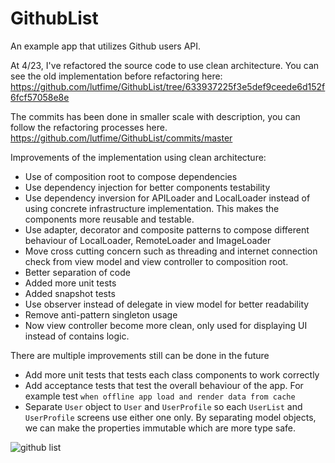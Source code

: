 # GithubList
An example app that utilizes Github users API.

At 4/23, I've refactored the source code to use clean architecture. You can see the old implementation before refactoring here:
https://github.com/lutfime/GithubList/tree/633937225f3e5def9ceede6d152f6fcf57058e8e

The commits has been done in smaller scale with description, you can follow the refactoring processes here. 
https://github.com/lutfime/GithubList/commits/master

Improvements of the implementation using clean architecture:
- Use of composition root to compose dependencies
- Use dependency injection for better components testability
- Use dependency inversion for APILoader and LocalLoader instead of using concrete infrastructure implementation. This makes the components more reusable and testable.
- Use adapter, decorator and composite patterns to compose different behaviour of LocalLoader, RemoteLoader and ImageLoader
- Move cross cutting concern such as threading and internet connection check from view model and view controller to composition root.
- Better separation of code
- Added more unit tests
- Added snapshot tests
- Use observer instead of delegate in view model for better readability
- Remove anti-pattern singleton usage
- Now view controller become more clean, only used for displaying UI instead of contains logic.

There are multiple improvements still can be done in the future
- Add more unit tests that tests each class components to work correctly
- Add acceptance tests that test the overall behaviour of the app. For example test `when offline app load and render data from cache`
- Separate `User` object to `User` and `UserProfile` so each `UserList` and `UserProfile` screens use either one only. By separating model objects, we can make the properties immutable which are more type safe.




![github list](https://user-images.githubusercontent.com/2703248/203711026-9a19960c-e50c-4696-bd58-93ce8322156c.gif)
